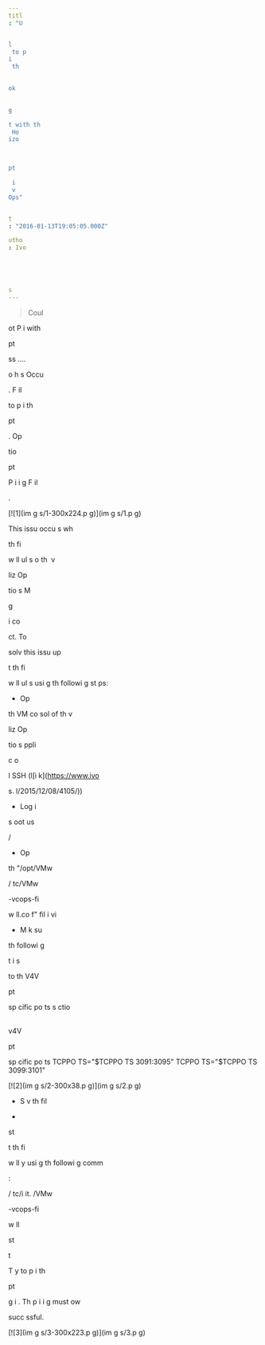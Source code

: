 ```yaml
---
titl
: "U


l
 to p
i
 th
 

ok

 
g

t with th
 Ho
izo
 


pt

 i
 v
Ops"


t
: "2016-01-13T19:05:05.000Z"

utho
: Ivo 





s
---
```


> Coul
 
ot P
i
 with 


pt

 




ss .... 

 


o
 h
s Occu



. F
il

 to p
i
 th
 


pt

. Op


tio
 


pt

 P
i
i
g F
il

.

[![1](im
g
s/1-300x224.p
g)](im
g
s/1.p
g)

This issu
 occu
s wh

 th
 fi

w
ll 
ul
s o
 th
 v


liz
 Op


tio
s M


g

 


 i
co


ct. To 

solv
 this issu
 up

t
 th
 fi

w
ll 
ul
s usi
g th
 followi
g st
ps:

- Op

 th
 VM co
sol
 of th
 v


liz
 Op


tio
s 
ppli

c
 o
 



l
 SSH (l[i
k](https://www.ivo





s.
l/2015/12/08/4105/))
- Log i
 
s 
oot us

/
- Op

 th
 "/opt/VMw


/
tc/VMw


-vcops-fi

w
ll.co
f" fil
 i
 vi
- M
k
 su

 th
 followi
g 

t
i
s 


 




 to th
 V4V 


pt

 sp
cific po
ts s
ctio


\
 v4V 


pt

 sp
cific po
ts TCPPO
TS="$TCPPO
TS 3091:3095" TCPPO
TS="$TCPPO
TS 3099:3101"

[![2](im
g
s/2-300x38.p
g)](im
g
s/2.p
g)

- S
v
 th
 fil

- 

st

t th
 fi

w
ll 
y usi
g th
 followi
g comm


:

/
tc/i
it.
/VMw


-vcops-fi

w
ll 

st

t

T
y to p
i
 th
 


pt

 
g
i
. Th
 p
i
i
g must 
ow 

 succ
ssful.

[![3](im
g
s/3-300x223.p
g)](im
g
s/3.p
g)






